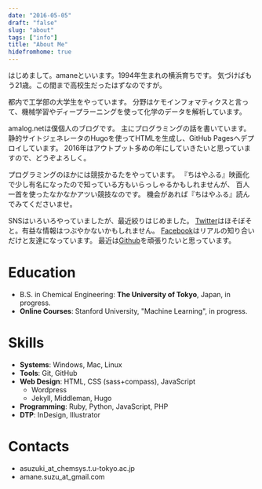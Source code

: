 ```yaml
---
date: "2016-05-05"
draft: "false"
slug: "about"
tags: ["info"]
title: "About Me"
hidefromhome: true
---
```


はじめまして。amaneといいます。1994年生まれの横浜育ちです。
気づけばもう21歳。この間まで高校生だったはずなのですが。

都内で工学部の大学生をやっています。
分野はケモインフォマティクスと言って、機械学習やディープラーニングを使って化学のデータを解析しています。

amalog.netは僕個人のブログです。
主にプログラミングの話を書いています。
静的サイトジェネレータのHugoを使ってHTMLを生成し、GitHub Pagesへデプロイしています。
2016年はアウトプット多めの年にしていきたいと思っていますので、どうぞよろしく。

プログラミングのほかには競技かるたをやっています。
『ちはやふる』映画化で少し有名になったので知っている方もいらっしゃるかもしれませんが、
百人一首を使ったなかなかアツい競技なのです。
機会があれば『ちはやふる』読んでみてくださいませ。

SNSはいろいろやっていましたが、最近絞りはじめました。
[Twitter](https://twitter.com/sakueji)はほそぼそと。有益な情報はつぶやかないかもしれません。
[Facebook](https://www.facebook.com/amane.suzu)はリアルの知り合いだけと友達になっています。
最近は[Github](https://github.com/amaotone)を頑張りたいと思っています。

# Education

- B.S. in Chemical Engineering: **The University of Tokyo**, Japan, in progress.
- **Online Courses**: Stanford University, "Machine Learning", in progress.

# Skills

- **Systems**: Windows, Mac, Linux
- **Tools**: Git, GitHub
- **Web Design**: HTML, CSS (sass+compass), JavaScript
  - Wordpress
  - Jekyll, Middleman, Hugo
- **Programming**: Ruby, Python, JavaScript, PHP
- **DTP**: InDesign, Illustrator

# Contacts

- asuzuki_at_chemsys.t.u-tokyo.ac.jp
- amane.suzu_at_gmail.com
